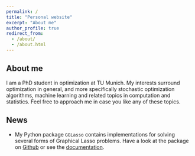 ```yaml
---
permalink: /
title: "Personal website"
excerpt: "About me"
author_profile: true
redirect_from: 
  - /about/
  - /about.html
---
```


About me
-------------
I am a PhD student in optimization at TU Munich. My interests surround optimization in general, and more specifically stochastic optimization algorithms, machine learning and related topics in computation and statistics. Feel free to approach me in case you like any of these topics.

News
----------
* My Python package `GGLasso` contains implementations for solving several forms of Graphical Lasso problems. Have a look at the package on [Github](https://github.com/fabian-sp/GGLasso) or see the [documentation](https://gglasso.readthedocs.io/en/latest/).

